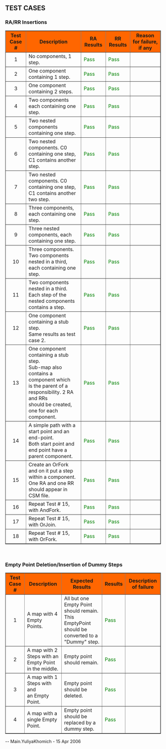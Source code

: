 ## TEST CASES

### RA/RR Insertions

<TABLE BORDER=1>

<TR> <TH BGCOLOR="#FF6600" ALIGN=CENTER>Test Case #</TH> <TH BGCOLOR="#FF6600" ALIGN=CENTER>Description</TH> <TH BGCOLOR="#FF6600">RA Results</TH> <TH BGCOLOR="#FF6600">RR Results</TH> <TH BGCOLOR="#FF6600">Reason for failure, if any</TH> </TR>

<TR> <TD ALIGN=CENTER>1</TD> <TD>No components, 1 step.</TD> <TD><font color="green">Pass</font></TD> <TD><font color="green">Pass</font></TD> <TD> </TD> </TR>
 
<TR> <TD ALIGN=CENTER>2</TD> <TD>One component containing 1 step.</TD> <TD><font color="green">Pass</font></TD> <TD><font color="green">Pass</font></TD> <TD> </TD> </TR>

<TR> <TD ALIGN=CENTER>3</TD> <TD>One component containing 2 steps.</TD> <TD><font color="green">Pass</font></TD> <TD><font color="green">Pass</font></TD> <TD> </TD> </TR>

<TR> <TD ALIGN=CENTER>4</TD> <TD>Two components each containing one step.</TD> <TD><font color="green">Pass</font></TD> <TD><font color="green">Pass</font></TD> <TD> </TD> </TR>

<TR> <TD ALIGN=CENTER>5</TD> <TD>Two nested components containing one step.</TD> <TD><font color="green">Pass</font></TD> <TD><font color="green">Pass</font></TD> <TD> </TD> </TR>

<TR> <TD ALIGN=CENTER>6</TD> <TD>Two nested components. C0 containing one step, <br> C1 contains another step.</TD> <TD><font color="green">Pass</font></TD> <TD><font color="green">Pass</font></TD> <TD> </TD> </TR>

<TR> <TD ALIGN=CENTER>7</TD> <TD>Two nested components. C0 containing one step, <br> C1 contains another two step.</TD> <TD><font color="green">Pass</font></TD> <TD><font color="green">Pass</font></TD> <TD> </TD> </TR>

<TR> <TD ALIGN=CENTER>8</TD> <TD>Three components, each containing one step.</TD> <TD><font color="green">Pass</font></TD> <TD><font color="green">Pass</font></TD> <TD> </TD> </TR>

<TR> <TD ALIGN=CENTER>9</TD> <TD>Three nested components, each containing one step.</TD> <TD><font color="green">Pass</font></TD> <TD><font color="green">Pass</font></TD> <TD> </TD> </TR>

<TR> <TD ALIGN=CENTER>10</TD> <TD>Three components. Two components nested in a third, <br>each containing one step.</TD> <TD><font color="green">Pass</font></TD> <TD><font color="green">Pass</font></TD> <TD> </TD> </TR>

<TR> <TD ALIGN=CENTER>11</TD> <TD>Two components nested in a third. Each step of the <br> nested components contains a step.</TD> <TD><font color="green">Pass</font></TD> <TD><font color="green">Pass</font></TD> <TD> </TD> </TR>

<TR> <TD ALIGN=CENTER>12</TD> <TD>One component containing a stub step. <br> Same results as test case 2.</TD> <TD><font color="green">Pass</font></TD> <TD><font color="green">Pass</font></TD> <TD> </TD> </TR>

<TR> <TD ALIGN=CENTER>13</TD> <TD>One component containing a stub step. <br>Sub-map also contains a component which <br> is the parent of a responsibility. 2 RA and RRs <br> should be created, one for each component.</TD> <TD><font color="green">Pass</font></TD> <TD><font color="green">Pass</font></TD> <TD> </TD> </TR>

<TR> <TD ALIGN=CENTER>14</TD> <TD>A simple path with a start point and an end-point. <br> Both start point and end point have a parent component.</TD> <TD><font color="green">Pass</font></TD> <TD><font color="green">Pass</font></TD> <TD> </TD> </TR>

<TR> <TD ALIGN=CENTER>15</TD> <TD>Create an OrFork and on it put a step within a component. <br> One RA and one RR should appear in CSM file.</TD> <TD><font color="green">Pass</font></TD> <TD><font color="green">Pass</font></TD> <TD> </TD> </TR>

<TR> <TD ALIGN=CENTER>16</TD> <TD>Repeat Test # 15, with AndFork.</TD> <TD><font color="green">Pass</font></TD> <TD><font color="green">Pass</font></TD> <TD> </TD> </TR>

<TR> <TD ALIGN=CENTER>17</TD> <TD>Repeat Test # 15, with OrJoin.</TD> <TD><font color="green">Pass</font></TD> <TD><font color="green">Pass</font></TD> <TD> </TD> </TR>

<TR> <TD ALIGN=CENTER>18</TD> <TD>Repeat Test # 15, with OrFork.</TD> <TD><font color="green">Pass</font></TD> <TD><font color="green">Pass</font></TD> <TD> </TD> </TR>

</TABLE> 
<br>

###  Empty Point Deletion/Insertion of Dummy Steps 

<TABLE BORDER=1>

<TR> <TH BGCOLOR="#FF6600" ALIGN=CENTER>Test Case #</TH> <TH BGCOLOR="#FF6600" ALIGN=CENTER>Description</TH> <TH BGCOLOR="#FF6600" ALIGN=CENTER>Expected Results</TH> <TH BGCOLOR="#FF6600">Results</TH> <TH BGCOLOR="#FF6600">Description of failure</TH> </TR>

<TR> <TD ALIGN=CENTER>1</TD> <TD>A map with 4 Empty Points.</TD> <TD> All but one Empty Point should remain. <br> This EmptyPoint should be converted to a "Dummy" step.</TD> <TD><font color="green">Pass</font></TD> <TD> </TD> </TR>
 
<TR> <TD ALIGN=CENTER>2</TD> <TD>A map with 2 Steps with an  <br> Empty Point in the middle.</TD> <TD>Empty point should remain.</TD> <TD><font color="green">Pass</font></TD> <TD> </TD> </TR>

<TR> <TD ALIGN=CENTER>3</TD> <TD>A map with 1 Steps with and  <br> an Empty Point.</TD> <TD>Empty point should be deleted.</TD> <TD><font color="green">Pass</font></TD> <TD> </TD> </TR>

<TR> <TD ALIGN=CENTER>4</TD> <TD>A map with a single Empty Point.</TD> <TD>Empty point should be replaced by a dummy step.</TD> <TD><font color="green">Pass</font></TD> <TD> </TD> </TR>

</TABLE>

-- Main.YuliyaKhomich - 15 Apr 2006
